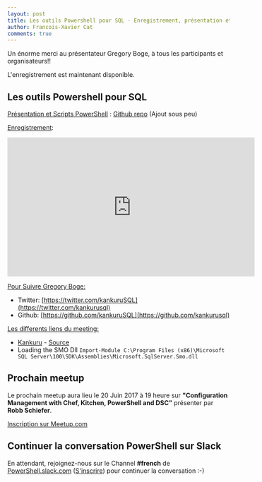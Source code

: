 ```yaml
---
layout: post
title: Les outils Powershell pour SQL - Enregistrement, présentation et scripts
author: Francois-Xavier Cat
comments: true
---
```


Un énorme merci au présentateur Gregory Boge, à tous les participants et organisateurs!!

L'enregistrement est maintenant disponible.

## Les outils Powershell pour SQL

<u>Présentation et Scripts PowerShell</u> : [Github repo](https://github.com/FrPSUG/Presentations/) (Ajout sous peu)

<u>Enregistrement</u>:
<iframe width="560" height="315" src="https://www.youtube.com/embed/gIzxfEeOtJU" frameborder="0" allowfullscreen></iframe>

<u>Pour Suivre Gregory Boge:</u>
* Twitter: [https://twitter.com/kankuruSQL](https://twitter.com/kankurusql)
* Github: [https://github.com/kankuruSQL](https://github.com/kankurusql)


<u>Les differents liens du meeting:</u>
* [Kankuru](http://kankuru.com/) - [Source](https://github.com/kankurusql/kmo)
* Loading the SMO Dll ```Import-Module C:\Program Files (x86)\Microsoft SQL Server\100\SDK\Assemblies\Microsoft.SqlServer.Smo.dll```



## Prochain meetup
Le prochain meetup aura lieu le 20 Juin 2017 à 19 heure sur <b>"Configuration Management with Chef, Kitchen, PowerShell and DSC"</b> présenter par <b>Robb Schiefer</b>.

[Inscription sur Meetup.com](https://www.meetup.com/fr-FR/FrenchPSUG/events/239474069/)

## Continuer la conversation PowerShell sur Slack

En attendant, rejoignez-nous sur le Channel <b>#french</b> de <a href="https://powershell.slack.com/Slack">PowerShell.slack.com</a>  (<a href="http://slack.poshcode.org/">S'inscrire</a>) pour continuer la conversation :-)
